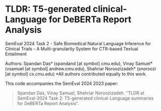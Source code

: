 # TLDR: T5-generated clinical-Language for DeBERTa Report Analysis

SemEval 2024 Task 2 - Safe Biomedical Natural Language Inference for Clinical Trials - A Multi-granularity System for CTR-based Textual Entailment

Authors: Spandan Das* (spandand [at symbol] cmu.edu), Vinay Samuel* (vsamuel [at symbol] andrew.cmu.edu), Shahriar Noroozizadeh* (snoroozi [at symbol] cs.cmu.edu)
*All authors contributed equally to this work.

This code accompanies the SemEval 2024 2023 paper:

> Spandan Das, Vinay Samuel, Shahriar Noroozizadeh. "TLDR at SemEval-2024 Task 2: T5-generated clinical-Language summaries for DeBERTa Report Analysis".
>
